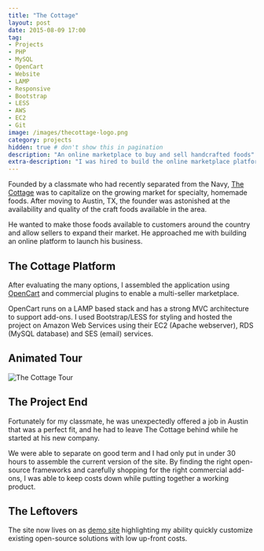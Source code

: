 ```yaml
---
title: "The Cottage"
layout: post
date: 2015-08-09 17:00
tag:
- Projects
- PHP
- MySQL
- OpenCart
- Website
- LAMP
- Responsive
- Bootstrap
- LESS
- AWS
- EC2
- Git
image: /images/thecottage-logo.png
category: projects
hidden: true # don't show this in pagination
description: "An online marketplace to buy and sell handcrafted foods"
extra-description: "I was hired to build the online marketplace platform for <a href=\"/projects/thecottage\">The Cottage</a>."
---
```

Founded by a classmate who had recently separated from the Navy, [The Cottage](http://cottagefoods.avario.io) was to capitalize on the growing market for specialty, homemade foods. After moving to Austin, TX, the founder was astonished at the availability and quality of the craft foods available in the area.

He wanted to make those foods available to customers around the country and allow sellers to expand their market. He approached me with building an online platform to launch his business.

## The Cottage Platform

After evaluating the many options, I assembled the application using [OpenCart](http://www.opencart.com) and commercial plugins to enable a multi-seller marketplace.

OpenCart runs on a LAMP based stack and has a strong MVC architecture to support add-ons. I used Bootstrap/LESS for styling and hosted the project on Amazon Web Services using their EC2 (Apache webserver), RDS (MySQL database) and SES (email) services.

## Animated Tour

![The Cottage Tour](/images/thecottage-tour.gif)

## The Project End

Fortunately for my classmate, he was unexpectedly offered a job in Austin that was a perfect fit, and he had to leave The Cottage behind while he started at his new company.

We were able to separate on good term and I had only put in under 30 hours to assemble the current version of the site. By finding the right open-source frameworks and carefully shopping for the right commercial add-ons, I was able to keep costs down while putting together a working product.

## The Leftovers

The site now lives on as [demo site](http://cottagefoods.avario.io) highlighting my ability quickly customize existing open-source solutions with low up-front costs.
